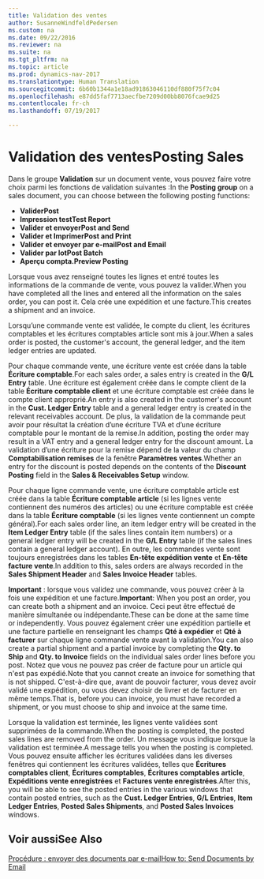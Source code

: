 ```yaml
---
title: Validation des ventes
author: SusanneWindfeldPedersen
ms.custom: na
ms.date: 09/22/2016
ms.reviewer: na
ms.suite: na
ms.tgt_pltfrm: na
ms.topic: article
ms.prod: dynamics-nav-2017
ms.translationtype: Human Translation
ms.sourcegitcommit: 6b60b1344a1e18ad91863046110df880f75f7c04
ms.openlocfilehash: e87dd5faf7713aecfbe7209d00bb8076fcae9d25
ms.contentlocale: fr-ch
ms.lasthandoff: 07/19/2017

---
```


# <a name="posting-sales"></a><span data-ttu-id="753ac-102">Validation des ventes</span><span class="sxs-lookup"><span data-stu-id="753ac-102">Posting Sales</span></span>
<span data-ttu-id="753ac-103">Dans le groupe **Validation** sur un document vente, vous pouvez faire votre choix parmi les fonctions de validation suivantes :</span><span class="sxs-lookup"><span data-stu-id="753ac-103">In the **Posting group** on a sales document, you can choose between the following posting functions:</span></span>

- <span data-ttu-id="753ac-104">**Valider**</span><span class="sxs-lookup"><span data-stu-id="753ac-104">**Post**</span></span>
- <span data-ttu-id="753ac-105">**Impression test**</span><span class="sxs-lookup"><span data-stu-id="753ac-105">**Test Report**</span></span>
- <span data-ttu-id="753ac-106">**Valider et envoyer**</span><span class="sxs-lookup"><span data-stu-id="753ac-106">**Post and Send**</span></span>
- <span data-ttu-id="753ac-107">**Valider et Imprimer**</span><span class="sxs-lookup"><span data-stu-id="753ac-107">**Post and Print**</span></span>
- <span data-ttu-id="753ac-108">**Valider et envoyer par e-mail**</span><span class="sxs-lookup"><span data-stu-id="753ac-108">**Post and Email**</span></span>
- <span data-ttu-id="753ac-109">**Valider par lot**</span><span class="sxs-lookup"><span data-stu-id="753ac-109">**Post Batch**</span></span>
- <span data-ttu-id="753ac-110">**Aperçu compta.**</span><span class="sxs-lookup"><span data-stu-id="753ac-110">**Preview Posting**</span></span>

<span data-ttu-id="753ac-111">Lorsque vous avez renseigné toutes les lignes et entré toutes les informations de la commande de vente, vous pouvez la valider.</span><span class="sxs-lookup"><span data-stu-id="753ac-111">When you have completed all the lines and entered all the information on the sales order, you can post it.</span></span> <span data-ttu-id="753ac-112">Cela crée une expédition et une facture.</span><span class="sxs-lookup"><span data-stu-id="753ac-112">This creates a shipment and an invoice.</span></span>

<span data-ttu-id="753ac-113">Lorsqu’une commande vente est validée, le compte du client, les écritures comptables et les écritures comptables article sont mis à jour.</span><span class="sxs-lookup"><span data-stu-id="753ac-113">When a sales order is posted, the customer's account, the general ledger, and the item ledger entries are updated.</span></span>

<span data-ttu-id="753ac-114">Pour chaque commande vente, une écriture vente est créée dans la table **Écriture comptable**.</span><span class="sxs-lookup"><span data-stu-id="753ac-114">For each sales order, a sales entry is created in the **G/L Entry** table.</span></span> <span data-ttu-id="753ac-115">Une écriture est également créée dans le compte client de la table **Écriture comptable client** et une écriture comptable est créée dans le compte client approprié.</span><span class="sxs-lookup"><span data-stu-id="753ac-115">An entry is also created in the customer's account in the **Cust. Ledger Entry** table and a general ledger entry is created in the relevant receivables account.</span></span> <span data-ttu-id="753ac-116">De plus, la validation de la commande peut avoir pour résultat la création d’une écriture TVA et d’une écriture comptable pour le montant de la remise.</span><span class="sxs-lookup"><span data-stu-id="753ac-116">In addition, posting the order may result in a VAT entry and a general ledger entry for the discount amount.</span></span> <span data-ttu-id="753ac-117">La validation d’une écriture pour la remise dépend de la valeur du champ **Comptabilisation remises** de la fenêtre **Paramètres ventes**.</span><span class="sxs-lookup"><span data-stu-id="753ac-117">Whether an entry for the discount is posted depends on the contents of the **Discount Posting** field in the **Sales & Receivables Setup** window.</span></span>

<span data-ttu-id="753ac-118">Pour chaque ligne commande vente, une écriture comptable article est créée dans la table **Écriture comptable article** (si les lignes vente contiennent des numéros des articles) ou une écriture comptable est créée dans la table **Écriture comptable** (si les lignes vente contiennent un compte général).</span><span class="sxs-lookup"><span data-stu-id="753ac-118">For each sales order line, an item ledger entry will be created in the **Item Ledger Entry** table (if the sales lines contain item numbers) or a general ledger entry will be created in the **G/L Entry** table (if the sales lines contain a general ledger account).</span></span> <span data-ttu-id="753ac-119">En outre, les commandes vente sont toujours enregistrées dans les tables **En-tête expédition vente** et **En-tête facture vente**.</span><span class="sxs-lookup"><span data-stu-id="753ac-119">In addition to this, sales orders are always recorded in the **Sales Shipment Header** and **Sales Invoice Header** tables.</span></span>

<span data-ttu-id="753ac-120">**Important** : lorsque vous validez une commande, vous pouvez créer à la fois une expédition et une facture.</span><span class="sxs-lookup"><span data-stu-id="753ac-120">**Important**: When you post an order, you can create both a shipment and an invoice.</span></span> <span data-ttu-id="753ac-121">Ceci peut être effectué de manière simultanée ou indépendante.</span><span class="sxs-lookup"><span data-stu-id="753ac-121">These can be done at the same time or independently.</span></span> <span data-ttu-id="753ac-122">Vous pouvez également créer une expédition partielle et une facture partielle en renseignant les champs **Qté à expédier** et **Qté à facturer** sur chaque ligne commande vente avant la validation.</span><span class="sxs-lookup"><span data-stu-id="753ac-122">You can also create a partial shipment and a partial invoice by completing the **Qty. to Ship** and **Qty. to Invoice** fields on the individual sales order lines before you post.</span></span> <span data-ttu-id="753ac-123">Notez que vous ne pouvez pas créer de facture pour un article qui n'est pas expédié.</span><span class="sxs-lookup"><span data-stu-id="753ac-123">Note that you cannot create an invoice for something that is not shipped.</span></span> <span data-ttu-id="753ac-124">C'est-à-dire que, avant de pouvoir facturer, vous devez avoir validé une expédition, ou vous devez choisir de livrer et de facturer en même temps.</span><span class="sxs-lookup"><span data-stu-id="753ac-124">That is, before you can invoice, you must have recorded a shipment, or you must choose to ship and invoice at the same time.</span></span> 

<span data-ttu-id="753ac-125">Lorsque la validation est terminée, les lignes vente validées sont supprimées de la commande.</span><span class="sxs-lookup"><span data-stu-id="753ac-125">When the posting is completed, the posted sales lines are removed from the order.</span></span> <span data-ttu-id="753ac-126">Un message vous indique lorsque la validation est terminée.</span><span class="sxs-lookup"><span data-stu-id="753ac-126">A message tells you when the posting is completed.</span></span> <span data-ttu-id="753ac-127">Vous pouvez ensuite afficher les écritures validées dans les diverses fenêtres qui contiennent les écritures validées, telles que **Écritures comptables client**, **Écritures comptables**, **Écritures comptables article**, **Expéditions vente enregistrées** et **Factures vente enregistrées**.</span><span class="sxs-lookup"><span data-stu-id="753ac-127">After this, you will be able to see the posted entries in the various windows that contain posted entries, such as the **Cust. Ledger Entries**, **G/L Entries**, **Item Ledger Entries**, **Posted Sales Shipments**, and **Posted Sales Invoices** windows.</span></span>

## <a name="see-also"></a><span data-ttu-id="753ac-128">Voir aussi</span><span class="sxs-lookup"><span data-stu-id="753ac-128">See Also</span></span>
[<span data-ttu-id="753ac-129">Procédure : envoyer des documents par e-mail</span><span class="sxs-lookup"><span data-stu-id="753ac-129">How to: Send Documents by Email</span></span>](ui-how-send-documents-email.md)

